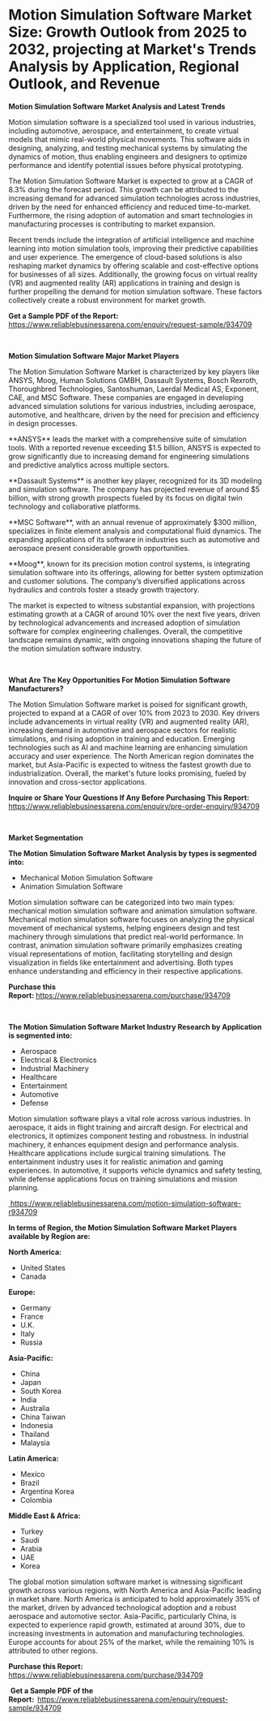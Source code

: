 <p><h1>Motion Simulation Software Market Size: Growth Outlook from 2025 to 2032, projecting at Market's Trends Analysis by Application, Regional Outlook, and Revenue</h1></p><p><strong>Motion Simulation Software Market Analysis and Latest Trends</strong></p>
<p><p>Motion simulation software is a specialized tool used in various industries, including automotive, aerospace, and entertainment, to create virtual models that mimic real-world physical movements. This software aids in designing, analyzing, and testing mechanical systems by simulating the dynamics of motion, thus enabling engineers and designers to optimize performance and identify potential issues before physical prototyping.</p><p>The Motion Simulation Software Market is expected to grow at a CAGR of 8.3% during the forecast period. This growth can be attributed to the increasing demand for advanced simulation technologies across industries, driven by the need for enhanced efficiency and reduced time-to-market. Furthermore, the rising adoption of automation and smart technologies in manufacturing processes is contributing to market expansion.</p><p>Recent trends include the integration of artificial intelligence and machine learning into motion simulation tools, improving their predictive capabilities and user experience. The emergence of cloud-based solutions is also reshaping market dynamics by offering scalable and cost-effective options for businesses of all sizes. Additionally, the growing focus on virtual reality (VR) and augmented reality (AR) applications in training and design is further propelling the demand for motion simulation software. These factors collectively create a robust environment for market growth.</p></p>
<p><strong>Get a Sample PDF of the Report:&nbsp;</strong> <a href="https://www.reliablebusinessarena.com/enquiry/request-sample/934709?utm_campaign=2189&utm_medium=2&utm_source=Github&utm_content=ia&utm_term=18042025&utm_id=motion-simulation-software">https://www.reliablebusinessarena.com/enquiry/request-sample/934709</a></p>
<p>&nbsp;</p>
<p><strong>Motion Simulation Software Major Market Players</strong></p>
<p><p>The Motion Simulation Software Market is characterized by key players like ANSYS, Moog, Human Solutions GMBH, Dassault Systems, Bosch Rexroth, Thoroughbred Technologies, Santoshuman, Laerdal Medical AS, Exponent, CAE, and MSC Software. These companies are engaged in developing advanced simulation solutions for various industries, including aerospace, automotive, and healthcare, driven by the need for precision and efficiency in design processes.</p><p>**ANSYS** leads the market with a comprehensive suite of simulation tools. With a reported revenue exceeding $1.5 billion, ANSYS is expected to grow significantly due to increasing demand for engineering simulations and predictive analytics across multiple sectors.</p><p>**Dassault Systems** is another key player, recognized for its 3D modeling and simulation software. The company has projected revenue of around $5 billion, with strong growth prospects fueled by its focus on digital twin technology and collaborative platforms.</p><p>**MSC Software**, with an annual revenue of approximately $300 million, specializes in finite element analysis and computational fluid dynamics. The expanding applications of its software in industries such as automotive and aerospace present considerable growth opportunities.</p><p>**Moog**, known for its precision motion control systems, is integrating simulation software into its offerings, allowing for better system optimization and customer solutions. The company’s diversified applications across hydraulics and controls foster a steady growth trajectory.</p><p>The market is expected to witness substantial expansion, with projections estimating growth at a CAGR of around 10% over the next five years, driven by technological advancements and increased adoption of simulation software for complex engineering challenges. Overall, the competitive landscape remains dynamic, with ongoing innovations shaping the future of the motion simulation software industry.</p></p>
<p>&nbsp;</p>
<p><strong>What Are The Key Opportunities For Motion Simulation Software Manufacturers?</strong></p>
<p><p>The Motion Simulation Software market is poised for significant growth, projected to expand at a CAGR of over 10% from 2023 to 2030. Key drivers include advancements in virtual reality (VR) and augmented reality (AR), increasing demand in automotive and aerospace sectors for realistic simulations, and rising adoption in training and education. Emerging technologies such as AI and machine learning are enhancing simulation accuracy and user experience. The North American region dominates the market, but Asia-Pacific is expected to witness the fastest growth due to industrialization. Overall, the market's future looks promising, fueled by innovation and cross-sector applications.</p></p>
<p><strong>Inquire or Share Your Questions If Any Before Purchasing This Report:</strong> <a href="https://www.reliablebusinessarena.com/enquiry/pre-order-enquiry/934709?utm_campaign=2189&utm_medium=2&utm_source=Github&utm_content=ia&utm_term=18042025&utm_id=motion-simulation-software">https://www.reliablebusinessarena.com/enquiry/pre-order-enquiry/934709</a></p>
<p>&nbsp;</p>
<p><strong>Market Segmentation</strong></p>
<p><strong>The Motion Simulation Software Market Analysis by types is segmented into:</strong></p>
<p><ul><li>Mechanical Motion Simulation Software</li><li>Animation Simulation Software</li></ul></p>
<p><p>Motion simulation software can be categorized into two main types: mechanical motion simulation software and animation simulation software. Mechanical motion simulation software focuses on analyzing the physical movement of mechanical systems, helping engineers design and test machinery through simulations that predict real-world performance. In contrast, animation simulation software primarily emphasizes creating visual representations of motion, facilitating storytelling and design visualization in fields like entertainment and advertising. Both types enhance understanding and efficiency in their respective applications.</p></p>
<p><strong>Purchase this Report:&nbsp;</strong><a href="https://www.reliablebusinessarena.com/purchase/934709?utm_campaign=2189&utm_medium=2&utm_source=Github&utm_content=ia&utm_term=18042025&utm_id=motion-simulation-software">https://www.reliablebusinessarena.com/purchase/934709</a></p>
<p>&nbsp;</p>
<p><strong>The Motion Simulation Software Market Industry Research by Application is segmented into:</strong></p>
<p><ul><li>Aerospace</li><li>Electrical & Electronics</li><li>Industrial Machinery</li><li>Healthcare</li><li>Entertainment</li><li>Automotive</li><li>Defense</li></ul></p>
<p><p>Motion simulation software plays a vital role across various industries. In aerospace, it aids in flight training and aircraft design. For electrical and electronics, it optimizes component testing and robustness. In industrial machinery, it enhances equipment design and performance analysis. Healthcare applications include surgical training simulations. The entertainment industry uses it for realistic animation and gaming experiences. In automotive, it supports vehicle dynamics and safety testing, while defense applications focus on training simulations and mission planning.</p></p>
<p><a href="https://www.reliablebusinessarena.com/motion-simulation-software-r934709?utm_campaign=2189&utm_medium=2&utm_source=Github&utm_content=ia&utm_term=18042025&utm_id=motion-simulation-software">&nbsp;https://www.reliablebusinessarena.com/motion-simulation-software-r934709</a></p>
<p><strong>In terms of Region, the Motion Simulation Software Market Players available by Region are:</strong></p>
<p>
    <p> <strong> North America: </strong>
        <ul>
            <li>United States</li>
            <li>Canada</li>
        </ul>
        </p> 
    <p> <strong> Europe: </strong>
        <ul>
            <li>Germany</li>
            <li>France</li>
            <li>U.K.</li>
            <li>Italy</li>
            <li>Russia</li>
        </ul>
        </p> 
    <p> <strong> Asia-Pacific: </strong>
        <ul>
            <li>China</li>
            <li>Japan</li>
            <li>South Korea</li>
            <li>India</li>
            <li>Australia</li>
            <li>China Taiwan</li>
            <li>Indonesia</li>
            <li>Thailand</li>
            <li>Malaysia</li>
        </ul>
        </p> 
    <p> <strong> Latin America: </strong>
        <ul>
            <li>Mexico</li>
            <li>Brazil</li>
            <li>Argentina Korea</li>
            <li>Colombia</li>
        </ul>
        </p> 
    <p> <strong> Middle East & Africa: </strong>
        <ul>
            <li>Turkey</li>
            <li>Saudi</li>
            <li>Arabia</li>
            <li>UAE</li>
            <li>Korea</li>
        </ul>
    </p>
    </p>
<p><p>The global motion simulation software market is witnessing significant growth across various regions, with North America and Asia-Pacific leading in market share. North America is anticipated to hold approximately 35% of the market, driven by advanced technological adoption and a robust aerospace and automotive sector. Asia-Pacific, particularly China, is expected to experience rapid growth, estimated at around 30%, due to increasing investments in automation and manufacturing technologies. Europe accounts for about 25% of the market, while the remaining 10% is attributed to other regions.</p></p>
<p><strong>Purchase this Report: </strong><a href="https://www.reliablebusinessarena.com/purchase/934709?utm_campaign=2189&utm_medium=2&utm_source=Github&utm_content=ia&utm_term=18042025&utm_id=motion-simulation-software">https://www.reliablebusinessarena.com/purchase/934709</a></p>
<p>&nbsp;<strong>Get a Sample PDF of the Report:&nbsp;&nbsp;</strong><a href="https://www.reliablebusinessarena.com/enquiry/request-sample/934709?utm_campaign=2189&utm_medium=2&utm_source=Github&utm_content=ia&utm_term=18042025&utm_id=motion-simulation-software">https://www.reliablebusinessarena.com/enquiry/request-sample/934709</a></p>
<p><strong></strong></p>
<p><p></p><p></p><p></p></p>